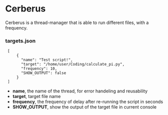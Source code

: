 # Cerberus
Cerberus is a thread-manager that is able to run different files, with a frequency.

### targets.json
```
 [
     {
       "name": "Test script!",
       "target": "/home/user/Coding/calculate_pi.py",
       "frequency": 10,
       "SHOW_OUTPUT": false
     }
 ]
```
- **name**, the name of the thread, for error handeling and reusability
- **target**, target file name
- **frequency**, the frequency of delay after re-running the script in seconds
- **SHOW_OUTPUT**, show the output of the target file in current console 

